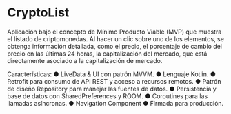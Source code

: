 # CryptoList

Aplicación bajo el concepto de Mínimo Producto Viable (MVP) que muestra el listado de criptomonedas.
Al hacer un clic sobre uno de los elementos, se obtenga información detallada, como el precio, el porcentaje de cambio del precio en las últimas 24 horas, la
capitalización del mercado, que está directamente asociado a la capitalización de mercado.

Características: 
● LiveData & UI con patrón MVVM.
● Lenguaje Kotlin.
● Retrofit para consumo de API REST y acceso a recursos remotos.
● Patrón de diseño Repository para manejar las fuentes de datos.
● Persistencia y base de datos con SharedPreferences y ROOM.
● Coroutines para las llamadas asíncronas.
● Navigation Component
● Firmada para producción.
